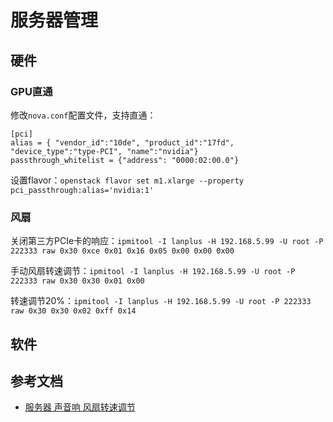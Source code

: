 # 服务器管理

## 硬件

### GPU直通

修改`nova.conf`配置文件，支持直通：

```
[pci]
alias = { "vendor_id":"10de", "product_id":"17fd", "device_type":"type-PCI", "name":"nvidia"}
passthrough_whitelist = {"address": "0000:02:00.0"}
```

设置flavor：`openstack flavor set m1.xlarge --property pci_passthrough:alias='nvidia:1'`

### 风扇

关闭第三方PCIe卡的响应：`ipmitool -I lanplus -H 192.168.5.99 -U root -P 222333 raw 0x30 0xce 0x01 0x16 0x05 0x00 0x00 0x00`

手动风扇转速调节：`ipmitool -I lanplus -H 192.168.5.99 -U root -P 222333 raw 0x30 0x30 0x01 0x00`

转速调节20%：`ipmitool -I lanplus -H 192.168.5.99 -U root -P 222333 raw 0x30 0x30 0x02 0xff 0x14`

## 软件



## 参考文档

- [服务器 声音响 风扇转速调节](https://blog.csdn.net/qq_38262728/article/details/96564496)

